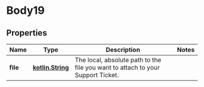 
# Body19

## Properties
Name | Type | Description | Notes
------------ | ------------- | ------------- | -------------
**file** | [**kotlin.String**](.md) | The local, absolute path to the file you want to attach to your Support Ticket.  | 




